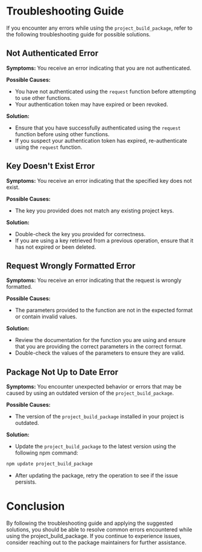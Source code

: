 # Troubleshooting Guide

If you encounter any errors while using the `project_build_package`, refer to the following troubleshooting guide for possible solutions.

## Not Authenticated Error

**Symptoms:** You receive an error indicating that you are not authenticated.

**Possible Causes:**

- You have not authenticated using the `request` function before attempting to use other functions.
- Your authentication token may have expired or been revoked.

**Solution:**

- Ensure that you have successfully authenticated using the `request` function before using other functions.
- If you suspect your authentication token has expired, re-authenticate using the `request` function.

## Key Doesn't Exist Error

**Symptoms:** You receive an error indicating that the specified key does not exist.

**Possible Causes:**

- The key you provided does not match any existing project keys.

**Solution:**

- Double-check the key you provided for correctness.
- If you are using a key retrieved from a previous operation, ensure that it has not expired or been deleted.

## Request Wrongly Formatted Error

**Symptoms:** You receive an error indicating that the request is wrongly formatted.

**Possible Causes:**
- The parameters provided to the function are not in the expected format or contain invalid values.

**Solution:**

- Review the documentation for the function you are using and ensure that you are providing the correct parameters in the correct format.
- Double-check the values of the parameters to ensure they are valid.

## Package Not Up to Date Error

**Symptoms:** You encounter unexpected behavior or errors that may be caused by using an outdated version of the `project_build_package`.

**Possible Causes:**

- The version of the `project_build_package` installed in your project is outdated.

**Solution:**
- Update the `project_build_package` to the latest version using the following npm command:

```bash
npm update project_build_package
```

- After updating the package, retry the operation to see if the issue persists.


# Conclusion

By following the troubleshooting guide and applying the suggested solutions, you should be able to resolve common errors encountered while using the project_build_package. If you continue to experience issues, consider reaching out to the package maintainers for further assistance.

